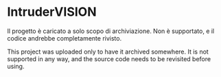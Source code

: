 # IntruderVISION
Il progetto è caricato a solo scopo di archiviazione. Non è supportato, e il codice andrebbe completamente rivisto.

This project was uploaded only to have it archived somewhere. It is not supported in any way, and the source code needs to be revisited before using.
